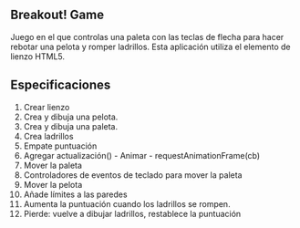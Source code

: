 ## Breakout! Game

Juego en el que controlas una paleta con las teclas de flecha para hacer rebotar una pelota y romper ladrillos. Esta aplicación utiliza el elemento de lienzo HTML5.

## Especificaciones

1. Crear lienzo
2. Crea y dibuja una pelota.
3. Crea y dibuja una paleta.
4. Crea ladrillos
5. Empate puntuación
6. Agregar actualización() - Animar - requestAnimationFrame(cb)
7. Mover la paleta
8. Controladores de eventos de teclado para mover la paleta
9. Mover la pelota
10. Añade límites a las paredes
11. Aumenta la puntuación cuando los ladrillos se rompen.
12. Pierde: vuelve a dibujar ladrillos, restablece la puntuación